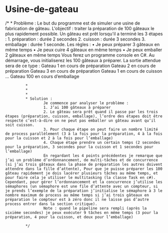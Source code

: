 # Usine-de-gateau
/*
             * Problème :
               Le but du programme est de simuler une usine de fabrication de gâteau.
                L'objectif : traiter la préparation de 100 gâteaux le plus rapidement possible. 
               Un gâteau est prêt lorsqu'il a terminé les 3 étapes : 
               1. préparation : durée 2 secondes 
               2. cuisson : durée 3 secondes 
               3. emballage : durée 1 seconde. 
               Les règles :
                • Je peux préparer 3 gâteaux en même temps
                • Je peux cuire 4 gâteaux en même temps 
               • Je peux emballer 2 gâteaux en même temps Vous ferez un programme console en C#.
                Au démarrage, vous initialiserez les 100 gâteaux à préparer.
                La sortie attendue sera de ce type : 
               Gateau 1 en cours de préparation 
               Gateau 2 en cours de préparation 
               Gateau 3 en cours de préparation 
               Gateau 1 en cours de cuisson … 
               Gateau 100 en cours d’emballage

             * 
             * 
             * 
             * Solution :
                     Je commence par analyser le problème :
                     1.	J’ai 100 gâteaux à préparer
                     2.	Le gâteau sera prêt quand il passe par les trois étapes (préparation, cuisson, emballage), l’ordre des étapes doit être respecté c’est-à-dire on ne peut pas emballer un gâteau avant qu’il soit cuisson. 
                     3.	Pour chaque étape on peut faire un nombre limité de process parallèlement (3 à la fois pour la préparation, 4 à la fois pour la cuisson et 2 à la fois pour l’emballage)
                     4.	Chaque étape prendre un certain temps (2 secondes pour la préparation, 3 secondes pour la cuisson et 1 secondes pour l’emballage)
                     En regardant les 4 points précédentes je remarque que j’ai un problème d’ordonnancement, de multi-tâches et de concurrence (si j’ai trois gâteaux dans la phase de préparation les autres doivent attendre dans la fille d’attente), Pour que je puisse préparer les 100 gâteau rapidement je dois lacérer plusieurs tâches au même temps, et pour faire cela je utiliser le multitasking (la classe Task en c#). Cependant, pour gérer l’ordonnancement et la concurrence j’utilise les sémaphores (un sémaphore est une file d’attente avec un compteur, si je prends l’exemple de la préparation j’initialise le sémaphore à 3 le nombre maximum de process au même temps si j’ai trois gâteaux en préparation le compteur est à zéro donc il ne laisse pas d’autre process entrer dans la section critique). 
                     Note : quand le pipeline sera rempli (après la sixième secondes) je peux exécuter 9 tâches en même temps (3 pour la préparation, 4 pour la cuisson, et deux pour l’emballage) 

             */
